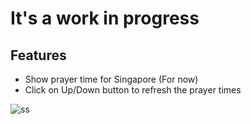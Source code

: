 # It's a work in progress

## Features
- Show prayer time for Singapore (For now)
- Click on Up/Down button to refresh the prayer times

![ss](https://github.com/user-attachments/assets/1ac65795-7389-4032-b318-118c3f73b5a6)
